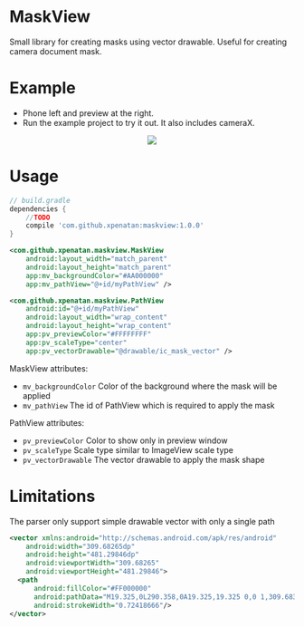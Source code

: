 # MaskView
Small library for creating masks using vector drawable.  Useful for creating camera document mask.

# Example
 - Phone left and preview at the right.
 - Run the example project to try it out. It also includes cameraX.
<p align="center"><img src="https://i.imgur.com/O61IhNE.png"/></p>


# Usage
```groovy
// build.gradle
dependencies {
    //TODO
    compile 'com.github.xpenatan:maskview:1.0.0'
}
```

```xml
<com.github.xpenatan.maskview.MaskView
    android:layout_width="match_parent"
    android:layout_height="match_parent"
    app:mv_backgroundColor="#AA000000"
    app:mv_pathView="@+id/myPathView" />

<com.github.xpenatan.maskview.PathView
    android:id="@+id/myPathView"
    android:layout_width="wrap_content"
    android:layout_height="wrap_content"
    app:pv_previewColor="#FFFFFFFF"
    app:pv_scaleType="center"
    app:pv_vectorDrawable="@drawable/ic_mask_vector" />
```

MaskView attributes:
 * `mv_backgroundColor` Color of the background where the mask will be applied
 * `mv_pathView` The id of PathView which is required to apply the mask

 PathView attributes:
 * `pv_previewColor` Color to show only in preview window
 * `pv_scaleType` Scale type similar to ImageView scale type
 * `pv_vectorDrawable` The vector drawable to apply the mask shape

# Limitations
The parser only support simple drawable vector with only a single path
```xml
<vector xmlns:android="http://schemas.android.com/apk/res/android"
    android:width="309.68265dp"
    android:height="481.29846dp"
    android:viewportWidth="309.68265"
    android:viewportHeight="481.29846">
  <path
      android:fillColor="#FF000000"
      android:pathData="M19.325,0L290.358,0A19.325,19.325 0,0 1,309.683 19.325L309.683,461.974A19.325,19.325 0,0 1,290.358 481.298L19.325,481.298A19.325,19.325 0,0 1,0 461.974L0,19.325A19.325,19.325 0,0 1,19.325 0z"
      android:strokeWidth="0.72418666"/>
</vector>
```